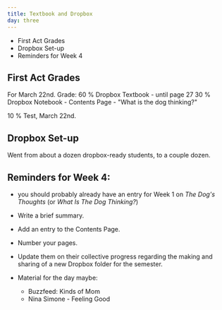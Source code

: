 ```yaml
---
title: Textbook and Dropbox
day: three
---
```


- First Act Grades
- Dropbox Set-up
- Reminders for Week 4

## First Act Grades
For March 22nd.
Grade:
60 % Dropbox Textbook
	- until page 27
30 % Dropbox Notebook
	- Contents Page
	- "What is the dog thinking?"

10 % Test, March 22nd.

## Dropbox Set-up

Went from about a dozen dropbox-ready students, to a couple dozen.


## Reminders for Week 4:
- you should probably already have an entry for Week 1 on *The Dog's Thoughts* (or *What Is The Dog Thinking?*)
- Write a brief summary.
- Add an entry to the Contents Page.
- Number your pages.
- Update them on their collective progress regarding the making and sharing of a new Dropbox folder for the semester.

- Material for the day maybe:
	- Buzzfeed: Kinds of Mom
	- Nina Simone - Feeling Good
